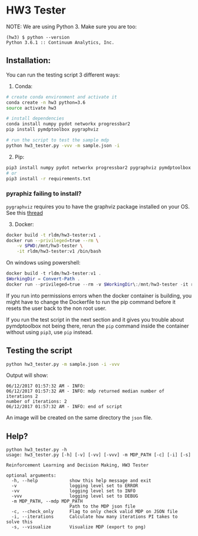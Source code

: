 # HW3 Tester

NOTE: We are using Python 3. Make sure you are too:

```
(hw3) $ python --version
Python 3.6.1 :: Continuum Analytics, Inc.
```

## Installation:

You can run the testing script 3 different ways:

1. Conda:

```bash
# create conda environment and activate it
conda create -n hw3 python=3.6
source activate hw3

# install dependencies
conda install numpy pydot networkx progressbar2
pip install pymdptoolbox pygraphviz

# run the script to test the sample mdp
python hw3_tester.py -vvv -m sample.json -i
```

2. Pip:

```bash
pip3 install numpy pydot networkx progressbar2 pygraphviz pymdptoolbox
# or
pip3 install -r requirements.txt
```

### pyraphiz failing to install?
`pygraphviz` requires you to have the graphviz package installed on your OS.
See this [thread](https://github.com/rldm/hw3-tester/issues/2)


3. Docker:

```bash
docker build -t rldm/hw3-tester:v1 .
docker run --privileged=true --rm \
    -v $PWD:/mnt/hw3-tester \
    -it rldm/hw3-tester:v1 /bin/bash
```

On windows using powershell:

```powershell
docker build -t rldm/hw3-tester:v1 .
$WorkingDir = Convert-Path .
docker run --privileged=true --rm -v $WorkingDir\:/mnt/hw3-tester -it rldm/hw3-tester:v1 /bin/bash
```

If you run into permissions errors when the docker container is building, you might have to change the Dockerfile to run the pip command before it resets the user back to the non root user.

If you run the test script in the next section and it gives you trouble about pymdptoolbox not being there, rerun the `pip` command inside the container without using `pip3`, use `pip` instead.

## Testing the script

```bash
python hw3_tester.py -m sample.json -i -vvv
```

Output will show:

```
06/12/2017 01:57:32 AM - INFO: 
06/12/2017 01:57:32 AM - INFO: mdp returned median number of iterations 2
number of iterations: 2
06/12/2017 01:57:32 AM - INFO: end of script
```

An image will be created on the same directory the `json` file.

## Help?

```
python hw3_tester.py -h
usage: hw3_tester.py [-h] [-v] [-vv] [-vvv] -m MDP_PATH [-c] [-i] [-s]

Reinforcement Learning and Decision Making, HW3 Tester

optional arguments:
  -h, --help            show this help message and exit
  -v                    logging level set to ERROR
  -vv                   logging level set to INFO
  -vvv                  logging level set to DEBUG
  -m MDP_PATH, --mdp MDP_PATH
                        Path to the MDP json file
  -c, --check_only      Flag to only check valid MDP on JSON file
  -i, --iterations      Calculate how many iterations PI takes to solve this
  -s, --visualize       Visualize MDP (export to png)
```

